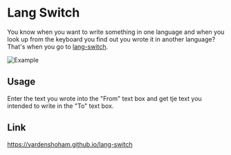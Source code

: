 # Lang Switch

You know when you want to write something in one language and when you look up from the keyboard you find out you wrote it in another language? That's when you go to [lang-switch](https://yardenshoham.github.io/lang-switch).

![Example](https://user-images.githubusercontent.com/20454870/64965589-d6aa0b00-d88c-11e9-868b-17e9f2663acf.gif)

## Usage

Enter the text you wrote into the "From" text box and get tje text you intended to write in the "To" text box.

## Link

https://yardenshoham.github.io/lang-switch
